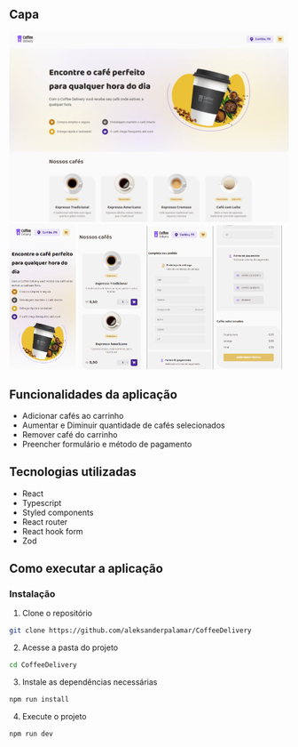 ## Capa
<img src=".github/CoffeeDelivery.png" /> <br/>
<img src=".github/mobile-home.png" width="120px" /> 
<img src=".github/mobile-home-coffeelist.png" width="120px"/>
<img src=".github/mobile-checkout.png" width="120px"/>
<img src=".github/mobile-selectcoffee.png" width="120px"/> 

## Funcionalidades da aplicação
- Adicionar cafés ao carrinho
- Aumentar e Diminuir quantidade de cafés selecionados
- Remover café do carrinho
- Preencher formulário e método de pagamento

## Tecnologias utilizadas
- React
- Typescript
- Styled components
- React router
- React hook form
- Zod

## Como executar a aplicação 

### Instalação
1. Clone o repositório
```bash
git clone https://github.com/aleksanderpalamar/CoffeeDelivery
```
2. Acesse a pasta do projeto
```bash
cd CoffeeDelivery
```
3. Instale as dependências necessárias 
```bash
npm run install
```
4. Execute o projeto
```bash
npm run dev
```